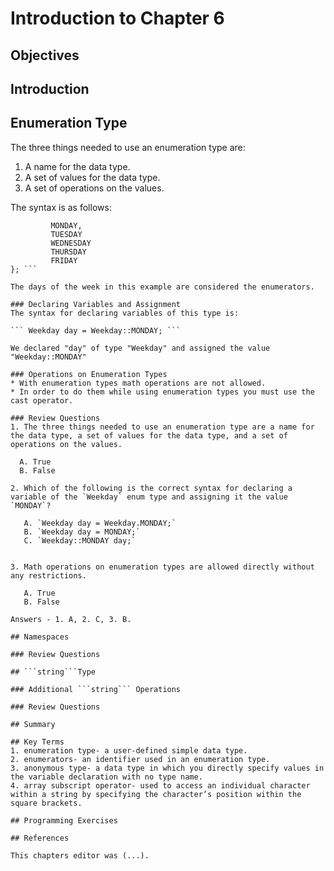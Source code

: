 # Introduction to Chapter 6

## Objectives

## Introduction

## Enumeration Type
The three things needed to use an enumeration type are:
1. A name for the data type.
2. A set of values for the data type.
3. A set of operations on the values.

The syntax is as follows:
``` enum class Weekday {
         MONDAY,
         TUESDAY
         WEDNESDAY
         THURSDAY
         FRIDAY
}; ```

The days of the week in this example are considered the enumerators.

### Declaring Variables and Assignment
The syntax for declaring variables of this type is:

``` Weekday day = Weekday::MONDAY; ```

We declared "day" of type "Weekday" and assigned the value "Weekday::MONDAY"

### Operations on Enumeration Types
* With enumeration types math operations are not allowed.
* In order to do them while using enumeration types you must use the cast operator.

### Review Questions
1. The three things needed to use an enumeration type are a name for the data type, a set of values for the data type, and a set of operations on the values.

  A. True
  B. False

2. Which of the following is the correct syntax for declaring a variable of the `Weekday` enum type and assigning it the value `MONDAY`?
  
   A. `Weekday day = Weekday.MONDAY;`
   B. `Weekday day = MONDAY;`
   C. `Weekday::MONDAY day;`


3. Math operations on enumeration types are allowed directly without any restrictions.
  
   A. True
   B. False

Answers - 1. A, 2. C, 3. B.

## Namespaces

### Review Questions

## ```string```Type

### Additional ```string``` Operations

### Review Questions

## Summary

## Key Terms
1. enumeration type- a user-defined simple data type.
2. enumerators- an identifier used in an enumeration type.
3. anonymous type- a data type in which you directly specify values in the variable declaration with no type name.
4. array subscript operator- used to access an individual character within a string by specifying the character’s position within the square brackets.

## Programming Exercises

## References

This chapters editor was (...).
